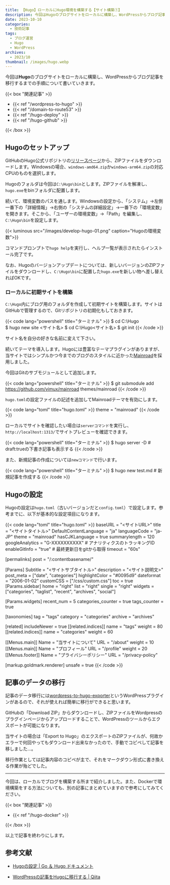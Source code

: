 ```yaml
---
title: 【Hugo】ローカルにHugo環境を構築する【サイト構築①】
description: 今回はHugoのブログサイトをローカルに構築し、WordPressからブログ記事を移行するまでの手順について書いていきます。
date: 2023-10-10
categories: 
  - 技術記事
tags: 
  - ブログ運営
  - Hugo
  - WordPress
archives: 
  - 2023/10
thumbnail: /images/hugo.webp
---
```


今回は**Hugo**のブログサイトをローカルに構築し、WordPressからブログ記事を移行するまでの手順について書いていきます。

<!--more-->

{{< box "関連記事" >}}
<ul>
<li>{{< ref "/wordpress-to-hugo" >}}</li>
<li>{{< ref "/domain-to-route53" >}}</li>
<li>{{< ref "/hugo-deploy" >}}</li>
<li>{{< ref "/hugo-github" >}}</li>
</ul>
{{< /box >}}

## Hugoのセットアップ

GitHubのHugo公式リポジトリの[リリースページ](https://github.com/gohugoio/hugo/releases)から、ZIPファイルをダウンロードします。Windowsの場合、`windows-amd64.zip`か`windows-arm64.zip`の対応CPUのものを選択します。

Hugoのフォルダは今回は`C:\Hugo\bin`とします。ZIPファイルを解凍し、`hugo.exe`をbinフォルダに配置します。

続いて、環境変数のパスを通します。Windowsの設定から、「システム」→左側一番下の「詳細情報」→右側の「システムの詳細設定」→一番下の「環境変数」を開きます。そこから、「ユーザーの環境変数」→「Path」を編集し、`C:\Hugo\bin`を設定します。

{{< luminous src="/images/develop-hugo-01.png" caption="Hugoの環境変数">}}

コマンドプロンプトで`hugo help`を実行し、ヘルプ一覧が表示されたらインストール完了です。

なお、Hugoのバージョンアップデートについては、新しいバージョンのZIPファイルをダウンロードし、`C:\Hugo\bin`に配置した`hugo.exe`を新しい物へ差し替えればOKです。

### ローカルに初期サイトを構築

`C:\Hugo`内にブログ用のフォルダを作成して初期サイトを構築します。サイトはGitHubで管理するので、Gitリポジトリの初期化もしておきます。

{{< code lang="powershell" title="ターミナル" >}}
$ cd C:\Hugo\
$ hugo new site <サイト名>
$ cd C:\Hugo\<サイト名>
$ git init
{{< /code >}}

サイト名を自分の好きな名前に変えて下さい。

続いてテーマを導入します。Hugoには豊富なテーマプラグインがありますが、当サイトではシンプルかつ今までのブログのスタイルに近かった[Mainroad](https://github.com/vimux/mainroad)を採用しました。

今回はGitのサブモジュールとして追加します。

{{< code lang="powershell" title="ターミナル" >}}
$ git submodule add https://github.com/vimux/mainroad themes/mainroad
{{< /code >}}

`hugo.toml`の設定ファイルの記述を追加してMainroadテーマを有効にします。

{{< code lang="toml" title="hugo.toml" >}}
theme = "mainroad"
{{< /code >}}

ローカルでサイトを確認したい場合は`serverコマンド`を実行し、`http://localhost:1313/`でサイトプレビューを確認できます。

{{< code lang="powershell" title="ターミナル" >}}
$ hugo server -D # draft:trueの下書き記事も表示する
{{< /code >}}

また、新規記事の作成については`newコマンド`で行います。

{{< code lang="powershell" title="ターミナル" >}}
$ hugo new test.md # 新規記事を作成する
{{< /code >}}

## Hugoの設定

Hugoの設定は`hugo.toml`（古いバージョンだと`config.toml`）で設定します。参考までに、以下が基本的な設定項目になります。

{{< code lang="toml" title="hugo.toml" >}}
baseURL = "<サイトURL>"
title = "<サイトタイトル>"
DefaultContentLanguage = "ja"
languageCode = "ja-JP"
theme = "mainroad"
hasCJKLanguage = true
summarylength = 120
googleAnalytics = "G-XXXXXXXXXX" # アナリティクスのトラッキングID
enableGitInfo = "true" # 最終更新日をgitから取得
timeout = "60s"

[permalinks]
  post = "/:contentbasename/"

[Params]
  Subtitle = "<サイトサブタイトル>"
  description = "<サイト説明文>"
  post_meta = ["date", "categories"]
  highlightColor = "#0095d9"
  dateformat = "2006-01-02"
  customCSS = ["/css/custom.css"]
  toc = true
[Params.sidebar]
  home = "right"
  list = "right"
  single = "right"
  widgets = ["categories", "taglist", "recent", "archives", "social"]

[Params.widgets]
  recent_num = 5
  categories_counter = true
  tags_counter = true
  
[taxonomies]
  tag = "tags"
  category = "categories"
  archive = "archives"

[related]
  includeNewer = true
[[related.indices]]
  name = "tags"
  weight = 80
[[related.indices]]
  name = "categories"
  weight = 60

[[Menus.main]]
  Name = "当サイトについて"
  URL = "/about"
  weight = 10
[[Menus.main]]
  Name = "プロフィール"
  URL = "/profile"
  weight = 20
[[Menus.footer]]
  Name = "プライバシーポリシー"
  URL = "/privacy-policy"

[markup.goldmark.renderer]
  unsafe = true
{{< /code >}}

## 記事のデータの移行

記事のデータ移行には[wordpress-to-hugo-exporter](https://github.com/SchumacherFM/wordpress-to-hugo-exporter)というWordPressプラグインがあるので、それが使えれば簡単に移行ができると思います。

GitHubの「Download ZIP」からダウンロードし、ZIPファイルをWordpressのプラグインページからアップロードすることで、WordPressのツールからエクスポートが可能になります。

当サイトの場合は「Export to Hugo」のエクスポートのZIPファイルが、何故かエラーで何回やってもダウンロード出来なかったので、手動でコピペして記事を移しました…。

移行作業としては記事内容のコピペが主で、それをマークダウン形式に書き換える作業が殆どでした。

* * *

今回は、ローカルでブログを構築する所まで紹介しました。また、Dockerで環境構築をする方法についても、別の記事にまとめていますので参考にしてみてください。

{{< box "関連記事" >}}
<ul>
<li>{{< ref "/hugo-docker" >}}</li>
</ul>
{{< /box >}}

以上で記事を終わりにします。

## 参考文献

* [Hugoの設定 | Go ＆ Hugo ドキュメント](https://juggernautjp.info/getting-started/configuration/)

* [WordPressの記事をHugoに移行する | Qiita](https://qiita.com/Tebasaki314/items/ec50bbbcc4a76a95c5cf)
